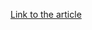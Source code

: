 [Link to the article](https://www.rapid7.com/blog/post/2024/08/12/ongoing-social-engineering-campaign-refreshes-payloads/)
